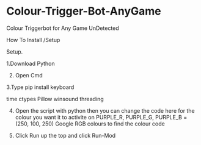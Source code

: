 # Colour-Trigger-Bot-AnyGame
Colour Triggerbot for Any Game UnDetected


How To Install /Setup

Setup.

1.Download Python

2. Open Cmd 

3.Type pip install keyboard

time
ctypes
Pillow
winsound 
threading

4. Open the script with python then you can change the code here for the colour you want it to activite on PURPLE_R, PURPLE_G, PURPLE_B = (250, 100, 250)
Google RGB colours to find the colour code

6. Click Run up the top and click Run-Mod
